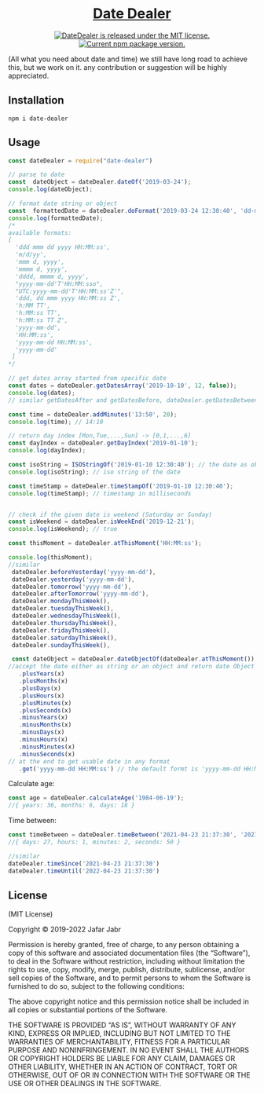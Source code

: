 <h1 align="center">
  <a href="https://github.com/jafar-jabr/date-dealer/">
    Date Dealer
  </a>
</h1>

<p align="center">
  <a href="https://github.com/jafar-jabr/date-dealer/blob/master/LICENSE">
    <img src="https://img.shields.io/badge/license-MIT-blue.svg" alt="DateDealer is released under the MIT license." />
  </a>
  <a href="https://github.com/jafar-jabr/date-dealer">
    <img src="https://badge.fury.io/js/date-dealer.svg" alt="Current npm package version." />
  </a>
</p>

(All what you need about date and time) we still have long road to achieve this, but we work on it. 
any contribution or suggestion will be highly appreciated.

Installation
------------

    npm i date-dealer

Usage
-----

~~~ javascript
const dateDealer = require("date-dealer")

// parse to date
const  dateObject = dateDealer.dateOf('2019-03-24');
console.log(dateObject);

// format date string or object
const  formattedDate = dateDealer.doFormat('2019-03-24 12:30:40', 'dd-mm-yy h:MM:ss');
console.log(formattedDate);
/*
available formats:
[
  'ddd mmm dd yyyy HH:MM:ss',
  'm/d/yy',
  'mmm d, yyyy',
  'mmmm d, yyyy',
  'dddd, mmmm d, yyyy',
  "yyyy-mm-dd'T'HH:MM:sso",
  "UTC:yyyy-mm-dd'T'HH:MM:ss'Z'",
  'ddd, dd mmm yyyy HH:MM:ss Z',
  'h:MM TT',
  'h:MM:ss TT',
  'h:MM:ss TT Z',
  'yyyy-mm-dd',
  'HH:MM:ss',
  'yyyy-mm-dd HH:MM:ss',
  'yyyy-mm-dd'
 ]
*/

// get dates array started from specific date
const dates = dateDealer.getDatesArray('2019-10-10', 12, false));
console.log(dates);
// similar getDatesAfter and getDatesBefore, dateDealer.getDatesBetween('2019-01-10', '2019-01-21')

const time = dateDealer.addMinutes('13:50', 20);
console.log(time); // 14:10

// return day index [Mon,Tue,...,Sun] -> [0,1,...,6]
const dayIndex = dateDealer.getDayIndex('2019-01-10');
console.log(dayIndex);

const isoString = ISOStringOf('2019-01-10 12:30:40'); // the date as object or string
console.log(isoString); // iso string of the date

const timeStamp = dateDealer.timeStampOf('2019-01-10 12:30:40');
console.log(timeStamp); // timestamp in milliseconds


// check if the given date is weekend (Saturday or Sunday)
const isWeekend = dateDealer.isWeekEnd('2019-12-21');
console.log(isWeekend); // true

const thisMoment = dateDealer.atThisMoment('HH:MM:ss');

console.log(thisMoment);
//similar 
 dateDealer.beforeYesterday('yyyy-mm-dd'),
 dateDealer.yesterday('yyyy-mm-dd'),
 dateDealer.tomorrow('yyyy-mm-dd'),
 dateDealer.afterTomorrow('yyyy-mm-dd'),
 dateDealer.mondayThisWeek(), 
 dateDealer.tuesdayThisWeek(), 
 dateDealer.wednesdayThisWeek(), 
 dateDealer.thursdayThisWeek(), 
 dateDealer.fridayThisWeek(), 
 dateDealer.saturdayThisWeek(), 
 dateDealer.sundayThisWeek(), 
~~~
~~~ javascript
 const dateObject = dateDealer.dateObjectOf(dateDealer.atThisMoment());
//accept the date either as string or an object and return date Object which has the following properties
   .plusYears(x)
   .plusMonths(x)
   .plusDays(x)
   .plusHours(x)
   .plusMinutes(x)
   .plusSeconds(x)
   .minusYears(x)
   .minusMonths(x)
   .minusDays(x)
   .minusHours(x)
   .minusMinutes(x)
   .minusSeconds(x)
// at the end to get usable date in any format
   .get('yyyy-mm-dd HH:MM:ss') // the default formt is 'yyyy-mm-dd HH:MM:ss'
~~~
Calculate age:
~~~ javascript
const age = dateDealer.calculateAge('1984-06-19');
//{ years: 36, months: 6, days: 18 }

~~~

Time between:
~~~ javascript
const timeBetween = dateDealer.timeBetween('2021-04-23 21:37:30', '2021-05-20 22:40:20');
//{ days: 27, hours: 1, minutes: 2, seconds: 50 }

//similar 
dateDealer.timeSince('2021-04-23 21:37:30')
dateDealer.timeUntil('2022-04-23 21:37:30')
~~~
License
-------

(MIT License)

Copyright © 2019-2022 Jafar Jabr

Permission is hereby granted, free of charge, to any person obtaining a copy of
this software and associated documentation files (the “Software”), to deal in
the Software without restriction, including without limitation the rights to
use, copy, modify, merge, publish, distribute, sublicense, and/or sell copies of
the Software, and to permit persons to whom the Software is furnished to do so,
subject to the following conditions:

The above copyright notice and this permission notice shall be included in all
copies or substantial portions of the Software.

THE SOFTWARE IS PROVIDED “AS IS”, WITHOUT WARRANTY OF ANY KIND, EXPRESS OR
IMPLIED, INCLUDING BUT NOT LIMITED TO THE WARRANTIES OF MERCHANTABILITY, FITNESS
FOR A PARTICULAR PURPOSE AND NONINFRINGEMENT. IN NO EVENT SHALL THE AUTHORS OR
COPYRIGHT HOLDERS BE LIABLE FOR ANY CLAIM, DAMAGES OR OTHER LIABILITY, WHETHER
IN AN ACTION OF CONTRACT, TORT OR OTHERWISE, OUT OF OR IN CONNECTION WITH THE
SOFTWARE OR THE USE OR OTHER DEALINGS IN THE SOFTWARE.

